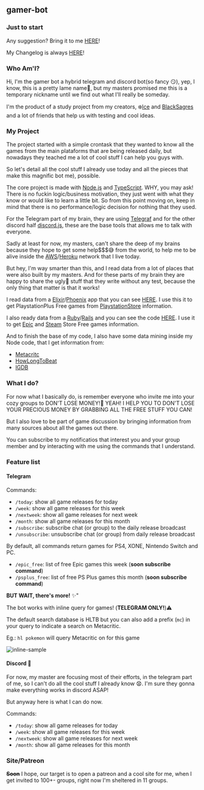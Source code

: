## gamer-bot

### Just to start

Any suggestion? Bring it to me [HERE](https://github.com/icehaku/gamer-bot/issues)!

My Changelog is always [HERE](https://github.com/icehaku/gamer-bot/releases)!

### Who Am'I?

Hi, I'm the gamer bot a hybrid telegram and discord bot(so fancy 😏), yep, I know, this is a pretty lame name🤪, 
but my masters promised me this is a temporary nickname until we find out what I'll really be someday.

I'm the product of a study project from my creators, ❄️[Ice](https://github.com/icehaku) and [BlackSagres](https://github.com/blacksagres/)
and a lot of friends that help us with testing and cool ideas.

### My Project

The project started with a simple crontask that they wanted to know all the games from the main plataforms that are being released daily,
but nowadays they teached me a lot of cool stuff I can help you guys with.

So let's detail all the cool stuff I already use today and all the pieces that make this magnific bot me), possible.

The core project is made with [Node.js](https://nodejs.org/en/) and [TypeScript](https://www.typescriptlang.org/).
WHY, you may ask! There is no fuckin logic/business motivation, they just went with what they know or would like to learn a little bit.
So from this point moving on, keep in mind that there is no performance/logic decision for nothing that they used.

For the Telegram part of my brain, they are using [Telegraf](https://github.com/telegraf/telegraf) 
and for the other discord half [discord.js](https://discord.js.org/#/), these are the base tools that allows me to talk with everyone.

Sadly at least for now, my masters, can't share the deep of my brains because they hope to get some help$$$😅 from the world, 
to help me to be alive inside the [AWS](https://aws.amazon.com/pt/)/[Heroku](https://www.heroku.com/) network that I live today.

But hey, I'm way smarter than this, and I read data from a lot of places that were also built by my masters.
And for these parts of my brain they are happy to share the ugly🚽 stuff that they write without any test, because the only thing
that matter is that it works!

I read data from a [Elixir](https://elixir-lang.org/)/[Phoenix](https://www.phoenixframework.org/) app that you can see 
[HERE](https://github.com/icehaku/learning-elixir-phoenix).
I use this it to get PlaystationPlus Free games from [PlaystationStore](https://store.playstation.com/) information.

I also ready data from a [Ruby](https://www.ruby-lang.org/pt/documentation/installation/)/[Rails](https://rubyonrails.org/) 
and you can see the code [HERE](https://github.com/icehaku/ice-scraper-bot).
I use it to get [Epic](https://www.epicgames.com/store/) and [Steam](https://store.steampowered.com/) Store Free games information.

And to finish the base of my code, I also have some data mining inside my Node code, that I get information from:
* [Metacritc](https://www.metacritic.com/)
* [HowLongToBeat](https://howlongtobeat.com/)
* [IGDB](https://www.igdb.com/discover)

### What I do?

For now what I basically do, is remember everyone who invite me into your cozy groups to DON'T LOSE MONEY!💸 
YEAH! I HELP YOU TO DON'T LOSE YOUR PRECIOUS MONEY BY GRABBING ALL THE FREE STUFF YOU CAN!

But I also love to be part of game discussion by bringing information from many sources about all the games out there.

You can subscribe to my notificatios that interest you and your group member and by interacting with me using the commands 
that I understand.

### Feature list

#### Telegram

Commands:

-  `/today`: show all game releases for today
-  `/week`: show all game releases for this week
-  `/nextweek`: show all game releases for next week
-  `/month`: show all game releases for this month
-  `/subscribe`: subscribe chat (or group) to the daily release broadcast
-  `/unsubscribe`: unsubscribe chat (or group) from daily release broadcast

By default, all commands return games for PS4, XONE, Nintendo Switch and PC.
-  `/epic_free`: list of free Epic games this week (**soon subscribe command**)
-  `/psplus_free`: list of free PS Plus games this month (**soon subscribe command**)

**BUT WAIT, there's more!** ✨"

The bot works with inline query for games! (**TELEGRAM ONLY!**)⚠️

The default search database is HLTB but you can also add a prefix (`mc`) in your query to indicate a search on Metacritic.

Eg.: `hl pokemon` will query Metacritic on for this game

![inline-sample](https://user-images.githubusercontent.com/3009342/80915737-98356380-8d2a-11ea-8166-ed588c0eea5d.png "Inline Sample")

#### Discord 🚧

For now, my master are focusing most of their efforts, in the telegram part of me, so I can't do all the cool stuff I already know 😧.
I'm sure they gonna make everything works in discord ASAP!

But anyway here is what I can do now.

Commands:

-  `/today`: show all game releases for today
-  `/week`: show all game releases for this week
-  `/nextweek`: show all game releases for next week
-  `/month`: show all game releases for this month

### Site/Patreon
~~**Soon**~~ I hope, our target is to open a patreon and a cool site for me, when I get invited to 100+- groups, right now I'm sheltered in 11 groups.

